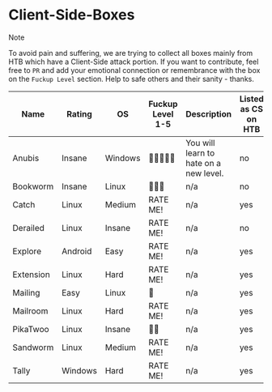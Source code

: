 # Client-Side-Boxes

> [!NOTE]
> To avoid pain and suffering, we are trying to collect all boxes mainly from HTB which have a Client-Side attack portion.
> If you want to contribute, feel free to `PR` and add your emotional connection or remembrance with the box on the `Fuckup Level` section.
> Help to safe others and their sanity - thanks.

| Name | Rating | OS | Fuckup Level 1-5 | Description | Listed as CS on HTB | Verified by a poor soul | URL |
| --- | --- | --- | --- | --- | --- | --- | --- |
| Anubis | Insane | Windows | 🤮🤮🤮🤮🤮 | You will learn to hate on a new level. | no | yes | https://www.hackthebox.com/machines/anubis |
| Bookworm | Insane | Linux | 🤮🤮🤮 | n/a | no | yes | https://www.hackthebox.com/machines/bookworm |
| Catch | Linux | Medium | RATE ME! | n/a | yes | no | https://www.hackthebox.com/machines/catch |
| Derailed | Linux | Insane | RATE ME! | n/a | no | yes | https://www.hackthebox.com/machines/derailed |
| Explore | Android | Easy | RATE ME! | n/a | yes | no | https://www.hackthebox.com/machines/explore |
| Extension | Linux | Hard | RATE ME! | n/a | yes | no | https://www.hackthebox.com/machines/extension |
| Mailing | Easy | Linux | 🤮 | n/a | yes | no | https://www.hackthebox.com/machines/mailing |
| Mailroom | Linux | Hard | RATE ME! | n/a | yes | no | https://www.hackthebox.com/machines/mailroom |
| PikaTwoo | Linux | Insane | 🤮🤮 | n/a | yes | no | https://www.hackthebox.com/machines/pikatwoo |
| Sandworm | Linux | Medium | RATE ME! | n/a | yes | no | https://www.hackthebox.com/machines/sandworm |
| Tally | Windows | Hard | RATE ME! | n/a | yes | no | https://www.hackthebox.com/machines/tally |
